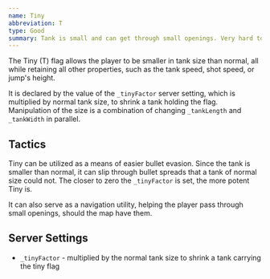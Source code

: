 ```yaml
---
name: Tiny
abbreviation: T
type: Good
summary: Tank is small and can get through small openings. Very hard to hit.
---
```


The Tiny (T) flag allows the player to be smaller in tank size than normal, all while retaining all other properties, such as the tank speed, shot speed, or jump's height.

It is declared by the value of the `_tinyFactor` server setting, which is multiplied by normal tank size, to shrink a tank holding the flag. Manipulation of the size is a combination of changing `_tankLength` and `_tankWidth` in parallel.

## Tactics

Tiny can be utilized as a means of easier bullet evasion. Since the tank is smaller than normal, it can slip through bullet spreads that a tank of normal size could not. The closer to zero the `_tinyFactor` is set, the more potent Tiny is.

It can also serve as a navigation utility, helping the player pass through small openings, should the map have them.

## Server Settings

- `_tinyFactor` - multiplied by the normal tank size to shrink a tank carrying the tiny flag
